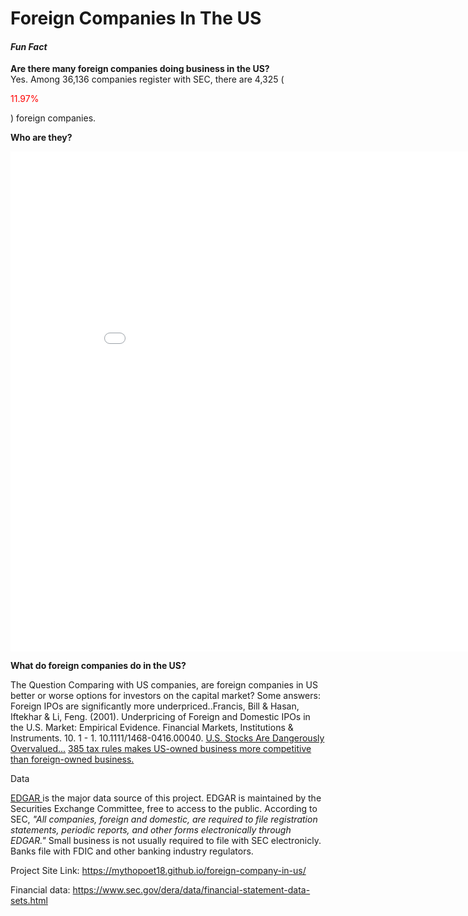 # Foreign Companies In The US

<h4> <i> Fun Fact </i> </h4>
<b> Are there many foreign companies doing business in the US? </b> <br>
  Yes. Among 36,136 companies register with SEC, there are 4,325 (<p style="color:red;">11.97% </p>) foreign companies.

<b> Who are they? </b>
<iframe width="900" height="800" frameborder="0" scrolling="no" src="//plot.ly/~mythopoet/6.embed"></iframe>


<b> What do foreign companies do in the US? </b>


The Question
Comparing with US companies, are foreign companies in US better or worse options for investors on the capital market?
Some answers:
  Foreign IPOs are significantly more underpriced..Francis, Bill & Hasan, Iftekhar & Li, Feng. (2001). Underpricing of Foreign and Domestic IPOs in the U.S. Market: Empirical Evidence. Financial Markets, Institutions & Instruments. 10. 1 - 1. 10.1111/1468-0416.00040. 
  <a href="https://www.forbes.com/sites/jamesberman/2018/10/04/time-to-buy-the-emerging-markets/#2371a35960c2"> U.S. Stocks Are Dangerously Overvalued...</a>
  <a href="https://www.brookings.edu/blog/up-front/2017/08/10/the-385-tax-rules-make-american-businesses-more-competitive-treasury-should-keep-them/"> 385 tax rules makes US-owned business more competitive than foreign-owned business. </a>


Data

<a href="https://www.sec.gov/edgar/searchedgar/companysearch.html"> EDGAR </a> is the major data source of this project. EDGAR is maintained by the Securities Exchange Committee, free to access to the public. According to SEC,<i> "All companies, foreign and domestic, are required to file registration statements, periodic reports, and other forms electronically through EDGAR."</i> Small business is not usually required to file with SEC electronicly. Banks file with FDIC and other banking industry regulators. 

Project Site Link: https://mythopoet18.github.io/foreign-company-in-us/

Financial data: https://www.sec.gov/dera/data/financial-statement-data-sets.html
